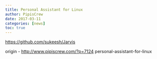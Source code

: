```yaml
---
title: Personal Assistant for Linux
author: PipisCrew
date: 2017-03-11
categories: [news]
toc: true
---
```


https://github.com/sukeesh/Jarvis

origin - http://www.pipiscrew.com/?p=7124 personal-assistant-for-linux
